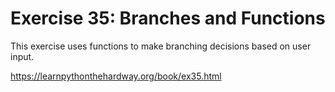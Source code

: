 # Exercise 35: Branches and Functions

This exercise uses functions to make branching decisions based on user input.

https://learnpythonthehardway.org/book/ex35.html
